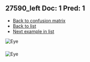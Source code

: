 ## 27590_left Doc: 1 Pred: 1
- [Back to confusion matrix](https://github.com/juliandewit/kaggle_retinopathy/blob/master/matrix.md)
- [Back to list](https://github.com/juliandewit/kaggle_retinopathy/blob/master/lists/11/list.md)
- [Next example in list](https://github.com/juliandewit/kaggle_retinopathy/blob/master/lists/11/27/27713_left.md)

![Eye](https://retinopaty.blob.core.windows.net/size1024/27590_left_1.jpeg)

### 

![Eye]()

